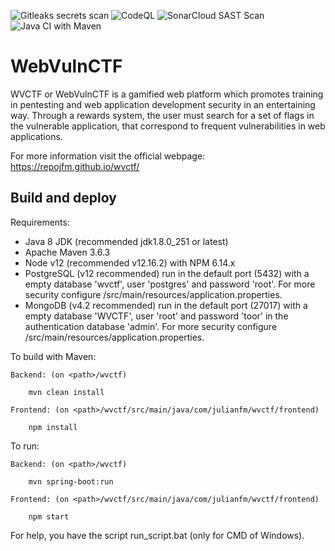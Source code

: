 ![Gitleaks secrets scan](https://github.com/repoJFM/wvctf/workflows/Gitleaks%20secrets%20scan/badge.svg)
![CodeQL](https://github.com/repoJFM/wvctf/workflows/CodeQL/badge.svg)
![SonarCloud SAST Scan](https://github.com/repoJFM/wvctf/workflows/SonarCloud%20SAST%20Scan/badge.svg)
![Java CI with Maven](https://github.com/repoJFM/wvctf/workflows/Java%20CI%20with%20Maven/badge.svg)
# WebVulnCTF

WVCTF or WebVulnCTF is a gamified web platform which promotes training in pentesting and web application development security in an entertaining way. Through a rewards system, the user must search for a set of flags in the vulnerable application, that correspond to frequent vulnerabilities in web applications.  

For more information visit the official webpage: https://repojfm.github.io/wvctf/

## Build and deploy

Requirements:

 - Java 8 JDK (recommended jdk1.8.0_251 or latest)
 - Apache Maven 3.6.3
 - Node v12 (recommended v12.16.2) with NPM 6.14.x
 - PostgreSQL (v12 recommended) run in the default port (5432) with a empty database 'wvctf', user 'postgres' and password 'root'. For more security configure /src/main/resources/application.properties.
 - MongoDB (v4.2 recommended) run in the default port (27017) with a empty database 'WVCTF', user 'root' and password 'toor' in the authentication database 'admin'. For more security configure /src/main/resources/application.properties.

To build with Maven: 

	Backend: (on <path>/wvctf)
	
		mvn clean install
	
	Frontend: (on <path>/wvctf/src/main/java/com/julianfm/wvctf/frontend)
	
		npm install

To run:

	Backend: (on <path>/wvctf)
	
		mvn spring-boot:run
	
	Frontend: (on <path>/wvctf/src/main/java/com/julianfm/wvctf/frontend)
	
		npm start

For help, you have the script run_script.bat (only for CMD of Windows).
